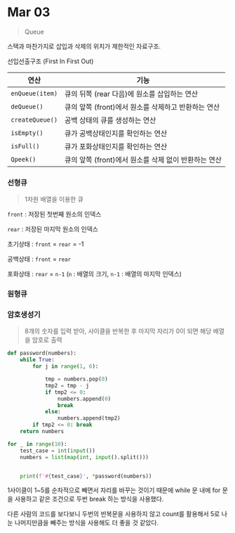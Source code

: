 # Mar 03

> Queue

스택과 마찬가지로 삽입과 삭제의 위치가 제한적인 자료구조.

선입선출구조 (First In First Out)

| 연산            | 기능                                                 |
| --------------- | ---------------------------------------------------- |
| `enQueue(item)` | 큐의 뒤쪽 (rear 다음)에 원소를 삽입하는 연산         |
| `deQueue()`     | 큐의 앞쪽 (front)에서 원소를 삭제하고 반환하는 연산  |
| `createQueue()` | 공백 상태의 큐를 생성하는 연산                       |
| `isEmpty()`     | 큐가 공백상태인지를 확인하는 연산                    |
| `isFull()`      | 큐가 포화상태인지를 확인하는 연산                    |
| `Qpeek()`       | 큐의 앞쪽 (front)에서 원소를 삭제 없이 반환하는 연산 |

### 선형큐

> 1차원 배열을 이용한 큐

`front` : 저장된 첫번째 원소의 인덱스

`rear` : 저장된 마지막 원소의 인덱스

초기상태 : `front` = `rear` = -1

공백상태 : `front` = `rear`

포화상태 : `rear` = `n-1` (`n` : 배열의 크기, `n-1` : 배열의 마지막 인덱스)





### 원형큐





### 암호생성기

> 8개의 숫자를 입력 받아, 사이클을 반복한 후 마지막 자리가 0이 되면 해당 배열을 암호로 출력

```python
def password(numbers):
    while True:
        for j in range(1, 6):

            tmp = numbers.pop(0)
            tmp2 = tmp - j
            if tmp2 <= 0:
                numbers.append(0)
                break
            else:
                numbers.append(tmp2)
        if tmp2 <= 0: break
    return numbers

for _ in range(10):
    test_case = int(input())
    numbers = list(map(int, input().split()))


    print(f'#{test_case}', *password(numbers))
```

1사이클이 1~5를 순차적으로 빼면서 자리를 바꾸는 것이기 때문에 while 문 내에 for 문을 사용하고 같은 조건으로 두번 break 하는 방식을 사용했다.

다른 사람의 코드를 보다보니 두번의 반복문을 사용하지 않고 count를 활용해서 5로 나눈 나머지만큼을 빼주는 방식을 사용해도 더 좋을 것 같았다.